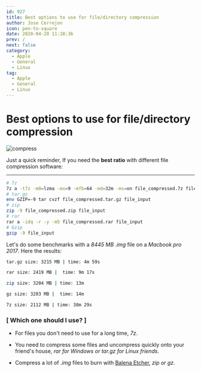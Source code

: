 ```yaml
---
id: 927
title: Best options to use for file/directory compression
author: Jose Cerrejon
icon: pen-to-square
date: 2020-04-20 11:28:36
prev: /
next: false
category:
  - Apple
  - General
  - Linux
tag:
  - Apple
  - General
  - Linux
---
```


# Best options to use for file/directory compression

![compress](/images/2020/04/compress.png)

Just a quick reminder, If you need the **best ratio** with different file compression software:

- - -

```bash
# 7z
7z a -t7z -m0=lzma -mx=9 -mfb=64 -md=32m -ms=on file_compressed.7z file_input
# tar.gz
env GZIP=-9 tar cvzf file_compressed.tar.gz file_input
# zip
zip -9 file_compressed.zip file_input
# rar
rar a -idq -r -y -m5 file_compressed.rar file_input
# Gzip
gzip -9 file_input
```

Let's do some benchmarks with a *8445 MB .img* file on a *Macbook pro 2017*. Here the results:

```bash
tar.gz size: 3215 MB | time: 4m 59s

rar size: 2419 MB |  time: 9m 17s

zip size: 3204 MB | time: 13m

gz size: 3203 MB |  time: 14m

7z size: 2112 MB | time: 38m 29s
```

###  [ Which one should I use? ]

* For files you don't need to use for a long time, *7z*.

* You need to compress some files and uncompress quickly onto your friend's house, *rar for Windows or tar.gz for Linux friends*.

* Compress a lot of *.img* files to burn with [Balena Etcher](https://github.com/balena-io/etcher), *zip or gz*.
